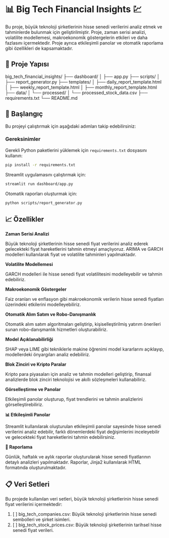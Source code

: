 # 📊 Big Tech Financial Insights 💹

Bu proje, büyük teknoloji şirketlerinin hisse senedi verilerini analiz etmek ve tahminlerde bulunmak için geliştirilmiştir. Proje, zaman serisi analizi, volatilite modellemesi, makroekonomik göstergelerin etkileri ve daha fazlasını içermektedir. Proje ayrıca etkileşimli panolar ve otomatik raporlama gibi özellikleri de kapsamaktadır.

## 📁 Proje Yapısı

big_tech_financial_insights/
├── dashboard/
│ ├── app.py
├── scripts/
│ ├── report_generator.py
├── templates/
│ ├── daily_report_template.html
│ ├── weekly_report_template.html
│ ├── monthly_report_template.html
├── data/
│ └── processed/
│ └── processed_stock_data.csv
├── requirements.txt
└── README.md


## 🚀 Başlangıç

Bu projeyi çalıştırmak için aşağıdaki adımları takip edebilirsiniz:

### Gereksinimler

Gerekli Python paketlerini yüklemek için `requirements.txt` dosyasını kullanın:

```bash
pip install -r requirements.txt
```

Streamlit uygulamasını çalıştırmak için:
```bash
streamlit run dashboard/app.py
```

Otomatik raporları oluşturmak için:
```bash
python scripts/report_generator.py
```

## 📈 Özellikler

**Zaman Serisi Analizi**

Büyük teknoloji şirketlerinin hisse senedi fiyat verilerini analiz ederek gelecekteki fiyat hareketlerini tahmin etmeyi amaçlıyoruz. ARIMA ve GARCH modelleri kullanılarak fiyat ve volatilite tahminleri yapılmaktadır.

**Volatilite Modellemesi**

GARCH modelleri ile hisse senedi fiyat volatilitesini modelleyebilir ve tahmin edebiliriz.

**Makroekonomik Göstergeler**

Faiz oranları ve enflasyon gibi makroekonomik verilerin hisse senedi fiyatları üzerindeki etkilerini modelleyebiliriz.

**Otomatik Alım Satım ve Robo-Danışmanlık**

Otomatik alım satım algoritmaları geliştirip, kişiselleştirilmiş yatırım önerileri sunan robo-danışmanlık hizmetleri oluşturabiliriz.

**Model Açıklanabilirliği**

SHAP veya LIME gibi tekniklerle makine öğrenimi model kararlarını açıklayıp, modellerdeki önyargıları analiz edebiliriz.

**Blok Zinciri ve Kripto Paralar**

Kripto para piyasaları için analiz ve tahmin modelleri geliştirip, finansal analizlerde blok zinciri teknolojisi ve akıllı sözleşmeleri kullanabiliriz.

**Görselleştirme ve Panolar**

Etkileşimli panolar oluşturup, fiyat trendlerini ve tahmin analizlerini görselleştirebiliriz.

**📊 Etkileşimli Panolar**

Streamlit kullanılarak oluşturulan etkileşimli panolar sayesinde hisse senedi verilerini analiz edebilir, farklı dönemlerdeki fiyat değişimlerini inceleyebilir ve gelecekteki fiyat hareketlerini tahmin edebilirsiniz.

**📑 Raporlama**

Günlük, haftalık ve aylık raporlar oluşturularak hisse senedi fiyatlarının detaylı analizleri yapılmaktadır. Raporlar, Jinja2 kullanılarak HTML formatında oluşturulmaktadır.

## 📋 Veri Setleri

Bu projede kullanılan veri setleri, büyük teknoloji şirketlerinin hisse senedi fiyat verilerini içermektedir:

1. [ ] big_tech_companies.csv: Büyük teknoloji şirketlerinin hisse senedi sembolleri ve şirket isimleri.
2. [ ] big_tech_stock_prices.csv: Büyük teknoloji şirketlerinin tarihsel hisse senedi fiyat verileri.
